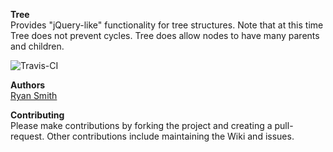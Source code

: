 **Tree**   
Provides "jQuery-like" functionality for tree structures. Note that at this time Tree does not prevent cycles. Tree does allow nodes to have many parents and children.

![Travis-CI](https://api.travis-ci.org/ryansmith94/Tree.png?branch=master)   

**Authors**   
[Ryan Smith](https://www.github.com/ryansmith94)

**Contributing**   
Please make contributions by forking the project and creating a pull-request. Other contributions include maintaining the Wiki and issues.